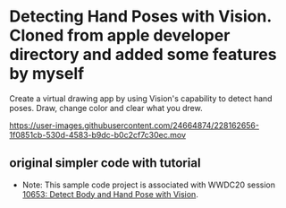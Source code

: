 # Detecting Hand Poses with Vision. Cloned from apple developer directory and added some features by myself
Create a virtual drawing app by using Vision's capability to detect hand poses. Draw, change color and clear what you drew.


https://user-images.githubusercontent.com/24664874/228162656-1f0851cb-530d-4583-b9dc-b0c2cf7c30ec.mov



## original simpler code with tutorial
- Note: This sample code project is associated with WWDC20 session [10653: Detect Body and Hand Pose with Vision](https://developer.apple.com/videos/play/wwdc2020/10653/).


